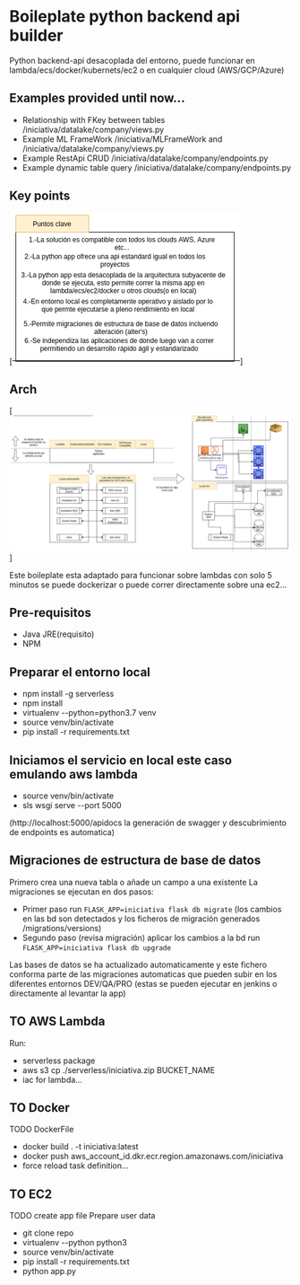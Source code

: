 # Boileplate python backend api builder

Python backend-api desacoplada del entorno, puede  funcionar en lambda/ecs/docker/kubernets/ec2 o en cualquier cloud (AWS/GCP/Azure)


## Examples provided until now...

 - Relationship with FKey between tables /iniciativa/datalake/company/views.py
 - Example ML FrameWork /iniciativa/MLFrameWork and /iniciativa/datalake/company/views.py
 - Example RestApi CRUD /iniciativa/datalake/company/endpoints.py
 - Example dynamic table query /iniciativa/datalake/company/endpoints.py

## Key points
[![Points](res/points.png)]

## Arch

[![Points](res/arch.png)]

Este boileplate esta adaptado para funcionar sobre lambdas con solo 5 minutos se puede dockerizar o puede correr directamente sobre una  ec2...

## Pre-requisitos
 - Java JRE(requisito)
 - NPM

## Preparar el entorno local
 - npm install -g serverless
 - npm install
 - virtualenv --python=python3.7 venv
 - source venv/bin/activate
 - pip install -r requirements.txt

## Iniciamos el servicio en local este caso emulando aws lambda
 - source venv/bin/activate
 - sls wsgi serve --port 5000

(http://localhost:5000/apidocs la generación de swagger y descubrimiento de endpoints es automatica)

## Migraciones de estructura de base de datos

Primero crea una nueva tabla o añade un campo a una existente
La migraciones se ejecutan en dos pasos:
 - Primer paso run `FLASK_APP=iniciativa flask db migrate`
(los cambios en las bd son detectados y los ficheros de migración generados /migrations/versions)
 - Segundo paso (revisa migración) aplicar los cambios a la bd run  `FLASK_APP=iniciativa flask db upgrade`

Las bases de datos se ha actualizado automaticamente y este fichero conforma parte de las migraciones automaticas que pueden subir en los diferentes entornos DEV/QA/PRO (estas se pueden ejecutar en jenkins o directamente al levantar la app)


## TO AWS Lambda
Run:

 - serverless package
 - aws s3 cp ./serverless/iniciativa.zip BUCKET_NAME
 - iac for lambda...

## TO Docker
TODO DockerFile

 - docker build . -t iniciativa:latest
 - docker push aws_account_id.dkr.ecr.region.amazonaws.com/iniciativa
 - force reload task definition...

## TO EC2
TODO create app file 
Prepare user data

  - git clone repo 
  - virtualenv --python python3
  - source venv/bin/activate
  - pip install -r requirements.txt
  - python app.py
